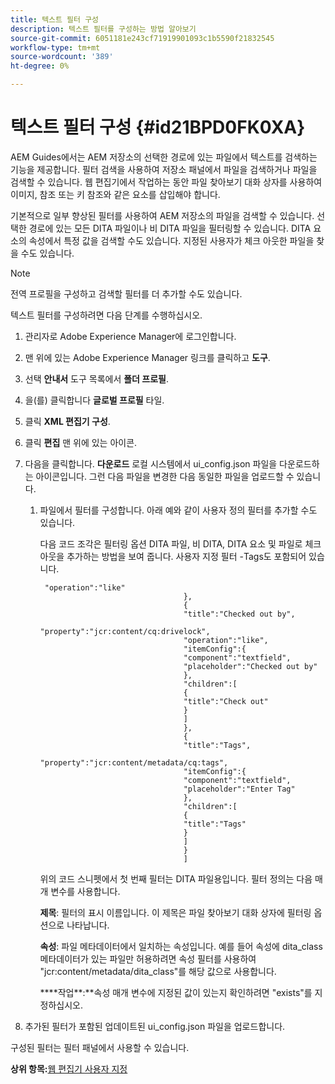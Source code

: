 ```yaml
---
title: 텍스트 필터 구성
description: 텍스트 필터를 구성하는 방법 알아보기
source-git-commit: 6051181e243cf71919901093c1b5590f21832545
workflow-type: tm+mt
source-wordcount: '389'
ht-degree: 0%

---
```



# 텍스트 필터 구성 {#id21BPD0FK0XA}

AEM Guides에서는 AEM 저장소의 선택한 경로에 있는 파일에서 텍스트를 검색하는 기능을 제공합니다. 필터 검색을 사용하여 저장소 패널에서 파일을 검색하거나 파일을 검색할 수 있습니다. 웹 편집기에서 작업하는 동안 파일 찾아보기 대화 상자를 사용하여 이미지, 참조 또는 키 참조와 같은 요소를 삽입해야 합니다.

기본적으로 일부 향상된 필터를 사용하여 AEM 저장소의 파일을 검색할 수 있습니다. 선택한 경로에 있는 모든 DITA 파일이나 비 DITA 파일을 필터링할 수 있습니다. DITA 요소의 속성에서 특정 값을 검색할 수도 있습니다. 지정된 사용자가 체크 아웃한 파일을 찾을 수도 있습니다.

>[!NOTE]
>
> 전역 프로필을 구성하고 검색할 필터를 더 추가할 수도 있습니다.

텍스트 필터를 구성하려면 다음 단계를 수행하십시오.

1. 관리자로 Adobe Experience Manager에 로그인합니다.
1. 맨 위에 있는 Adobe Experience Manager 링크를 클릭하고 **도구**.
1. 선택 **안내서** 도구 목록에서 **폴더 프로필**.
1. 을(를) 클릭합니다 **글로벌 프로필** 타일.
1. 클릭 **XML 편집기 구성**.
1. 클릭 **편집** 맨 위에 있는 아이콘.
1. 다음을 클릭합니다. **다운로드** 로컬 시스템에서 ui\_config.json 파일을 다운로드하는 아이콘입니다. 그런 다음 파일을 변경한 다음 동일한 파일을 업로드할 수 있습니다.
   1. 파일에서 필터를 구성합니다. 아래 예와 같이 사용자 정의 필터를 추가할 수도 있습니다.

      다음 코드 조각은 필터링 옵션 DITA 파일, 비 DITA, DITA 요소 및 파일로 체크 아웃을 추가하는 방법을 보여 줍니다. 사용자 지정 필터 -Tags도 포함되어 있습니다.

      ```
       "operation":"like"
                                      },
                                      {
                                      "title":"Checked out by",
                                      "property":"jcr:content/cq:drivelock",
                                      "operation":"like",
                                      "itemConfig":{
                                      "component":"textfield",
                                      "placeholder":"Checked out by"
                                      },
                                      "children":[
                                      {
                                      "title":"Check out"
                                      }
                                      ]
                                      },
                                      {
                                      "title":"Tags",
                                      "property":"jcr:content/metadata/cq:tags",
                                      "itemConfig":{
                                      "component":"textfield",
                                      "placeholder":"Enter Tag"
                                      },
                                      "children":[
                                      {
                                      "title":"Tags"
                                      }
                                      ]
                                      }
                                      ]
      ```

      위의 코드 스니펫에서 첫 번째 필터는 DITA 파일용입니다. 필터 정의는 다음 매개 변수를 사용합니다.

      ****제목****: 필터의 표시 이름입니다. 이 제목은 파일 찾아보기 대화 상자에 필터링 옵션으로 나타납니다.

      ****속성****: 파일 메타데이터에서 일치하는 속성입니다. 예를 들어 속성에 dita\_class 메타데이터가 있는 파일만 허용하려면 속성 필터를 사용하여 &quot;jcr:content/metadata/dita\_class&quot;를 해당 값으로 사용합니다.

      ****작업&#x200B;**:**속성 매개 변수에 지정된 값이 있는지 확인하려면 &quot;exists&quot;를 지정하십시오.

1. 추가된 필터가 포함된 업데이트된 ui\_config.json 파일을 업로드합니다.

구성된 필터는 필터 패널에서 사용할 수 있습니다.

**상위 항목:**[&#x200B;웹 편집기 사용자 지정](conf-web-editor.md)


